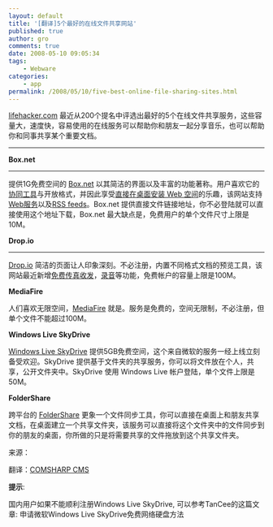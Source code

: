 ```yaml
---
layout: default
title: '[翻译]5个最好的在线文件共享网站'
published: true
author: gro
comments: true
date: 2008-05-10 09:05:34
tags:
    - Webware
categories:
    - app
permalink: /2008/05/10/five-best-online-file-sharing-sites.html
---
```

[lifehacker.com][1] 最近从200个提名中评选出最好的5个在线文件共享服务，这些容量大，速度快，容易使用的在线服务可以帮助你和朋友一起分享音乐，也可以帮助你和同事共享某个重要文档。

****

**Box.net**

****

提供1G免费空间的 [Box.net][2] 以其简洁的界面以及丰富的功能著称。用户喜欢它的[协同工具][3]与开放格式，并因此享受[直接在桌面安装 Web 空间][4]的乐趣，该网站支持[Web服务][5]以及[RSS feeds][6]。Box.net 提供直接文件链接地址，你不必登陆就可以直接使用这个地址下载，Box.net 最大缺点是，免费用户的单个文件尺寸上限是10M。
  
**Drop.io**

****

[Drop.io][7] 简洁的页面让人印象深刻。不必注册，内置不同格式文档的预览工具，该网站最近新增[免费传真收发][8]，[录音][9]等功能，免费帐户的容量上限是100M。
  
**MediaFire**



人们喜欢无限空间，[MediaFire][10] 就是。服务是免费的，空间无限制，不必注册，但单个文件不能超过100M。
  
**Windows Live SkyDrive**
  

  
[Windows Live SkyDrive][11] 提供5GB免费空间，这个来自微软的服务一经上线立刻备受欢迎。SkyDrive 提供基于文件夹的共享服务，你可以将文件放在个人，共享，公开文件夹中。SkyDrive 使用 Windows Live 帐户登陆，单个文件上限是50M。
  
**FolderShare**
  

  
跨平台的 [FolderShare][12] 更象一个文件同步工具，你可以直接在桌面上和朋友共享文档，在桌面建立一个共享文件夹，该服务可以直接将这个文件夹中的文件同步到你的朋友的桌面，你所做的只是将需要共享的文件拖放到这个共享文件夹。
  
来源：
  
翻译：[COMSHARP CMS][13]

**提示**:

国内用户如果不能顺利注册Windows Live SkyDrive, 可以参考TanCee的这篇文章: 申请微软Windows Live SkyDrive免费网络硬盘方法

 [1]: http://lifehacker.com/
 [2]: http://box.net/
 [3]: http://lifehacker.com/354230/boxnet-adds-file-collaboration
 [4]: http://lifehacker.com/software/file-storage/mount-your-boxnet-account-on-your-desktop-182370.php
 [5]: http://lifehacker.com/software/online-storage/boxnet-opens-up-to-web-services-322378.php
 [6]: http://lifehacker.com/software/notag/boxnet-shares-files-with-rss-111753.php
 [7]: http://drop.io/
 [8]: http://lifehacker.com/386611/dropio-adds-free-simple-faxing
 [9]: http://lifehacker.com/344912/record-long-voice-messages-as-mp3s-at-dropio
 [10]: http://www.mediafire.com/
 [11]: http://skydrive.live.com/
 [12]: https://www.foldershare.com/welcome.aspx
 [13]: http://www.comsharp.com/